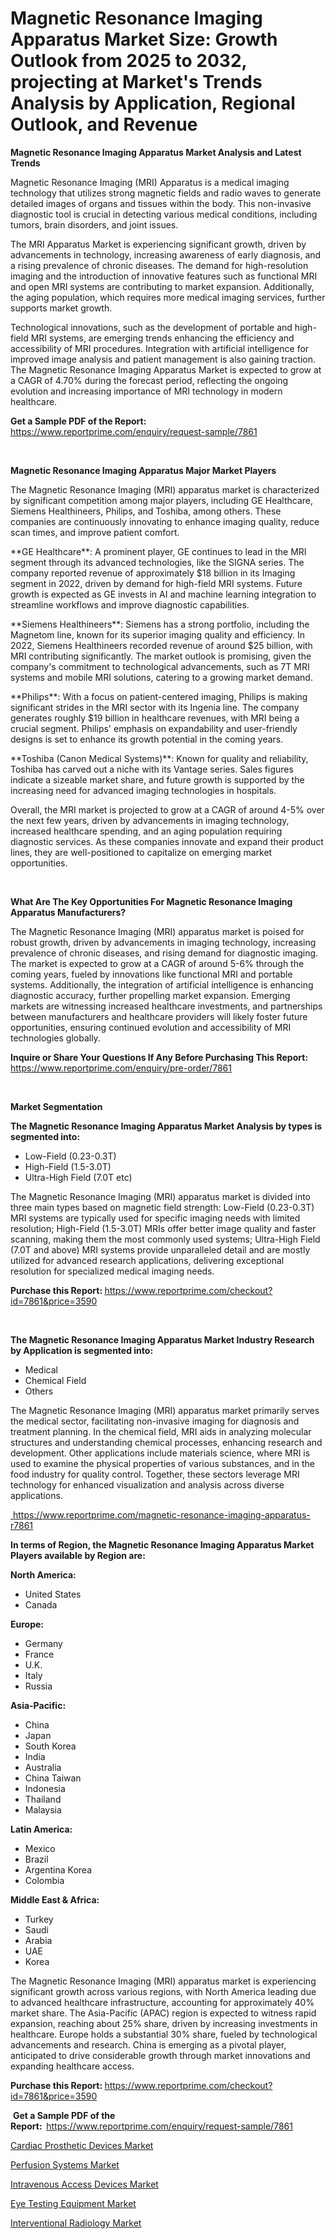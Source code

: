 <p><h1>Magnetic Resonance Imaging Apparatus Market Size: Growth Outlook from 2025 to 2032, projecting at Market's Trends Analysis by Application, Regional Outlook, and Revenue</h1></p><p><strong>Magnetic Resonance Imaging Apparatus Market Analysis and Latest Trends</strong></p>
<p><p>Magnetic Resonance Imaging (MRI) Apparatus is a medical imaging technology that utilizes strong magnetic fields and radio waves to generate detailed images of organs and tissues within the body. This non-invasive diagnostic tool is crucial in detecting various medical conditions, including tumors, brain disorders, and joint issues. </p><p>The MRI Apparatus Market is experiencing significant growth, driven by advancements in technology, increasing awareness of early diagnosis, and a rising prevalence of chronic diseases. The demand for high-resolution imaging and the introduction of innovative features such as functional MRI and open MRI systems are contributing to market expansion. Additionally, the aging population, which requires more medical imaging services, further supports market growth.</p><p>Technological innovations, such as the development of portable and high-field MRI systems, are emerging trends enhancing the efficiency and accessibility of MRI procedures. Integration with artificial intelligence for improved image analysis and patient management is also gaining traction. The Magnetic Resonance Imaging Apparatus Market is expected to grow at a CAGR of 4.70% during the forecast period, reflecting the ongoing evolution and increasing importance of MRI technology in modern healthcare.</p></p>
<p><strong>Get a Sample PDF of the Report:&nbsp;</strong> <a href="https://www.reportprime.com/enquiry/request-sample/7861?utm_campaign=118&utm_medium=2&utm_source=Github&utm_content=ia&utm_term=19032025&utm_id=magnetic-resonance-imaging-apparatus">https://www.reportprime.com/enquiry/request-sample/7861</a></p>
<p>&nbsp;</p>
<p><strong>Magnetic Resonance Imaging Apparatus Major Market Players</strong></p>
<p><p>The Magnetic Resonance Imaging (MRI) apparatus market is characterized by significant competition among major players, including GE Healthcare, Siemens Healthineers, Philips, and Toshiba, among others. These companies are continuously innovating to enhance imaging quality, reduce scan times, and improve patient comfort.</p><p>**GE Healthcare**: A prominent player, GE continues to lead in the MRI segment through its advanced technologies, like the SIGNA series. The company reported revenue of approximately $18 billion in its Imaging segment in 2022, driven by demand for high-field MRI systems. Future growth is expected as GE invests in AI and machine learning integration to streamline workflows and improve diagnostic capabilities.</p><p>**Siemens Healthineers**: Siemens has a strong portfolio, including the Magnetom line, known for its superior imaging quality and efficiency. In 2022, Siemens Healthineers recorded revenue of around $25 billion, with MRI contributing significantly. The market outlook is promising, given the company's commitment to technological advancements, such as 7T MRI systems and mobile MRI solutions, catering to a growing market demand.</p><p>**Philips**: With a focus on patient-centered imaging, Philips is making significant strides in the MRI sector with its Ingenia line. The company generates roughly $19 billion in healthcare revenues, with MRI being a crucial segment. Philips' emphasis on expandability and user-friendly designs is set to enhance its growth potential in the coming years.</p><p>**Toshiba (Canon Medical Systems)**: Known for quality and reliability, Toshiba has carved out a niche with its Vantage series. Sales figures indicate a sizeable market share, and future growth is supported by the increasing need for advanced imaging technologies in hospitals.</p><p>Overall, the MRI market is projected to grow at a CAGR of around 4-5% over the next few years, driven by advancements in imaging technology, increased healthcare spending, and an aging population requiring diagnostic services. As these companies innovate and expand their product lines, they are well-positioned to capitalize on emerging market opportunities.</p></p>
<p>&nbsp;</p>
<p><strong>What Are The Key Opportunities For Magnetic Resonance Imaging Apparatus Manufacturers?</strong></p>
<p><p>The Magnetic Resonance Imaging (MRI) apparatus market is poised for robust growth, driven by advancements in imaging technology, increasing prevalence of chronic diseases, and rising demand for diagnostic imaging. The market is expected to grow at a CAGR of around 5-6% through the coming years, fueled by innovations like functional MRI and portable systems. Additionally, the integration of artificial intelligence is enhancing diagnostic accuracy, further propelling market expansion. Emerging markets are witnessing increased healthcare investments, and partnerships between manufacturers and healthcare providers will likely foster future opportunities, ensuring continued evolution and accessibility of MRI technologies globally.</p></p>
<p><strong>Inquire or Share Your Questions If Any Before Purchasing This Report:</strong> <a href="https://www.reportprime.com/enquiry/pre-order/7861?utm_campaign=118&utm_medium=2&utm_source=Github&utm_content=ia&utm_term=19032025&utm_id=magnetic-resonance-imaging-apparatus">https://www.reportprime.com/enquiry/pre-order/7861</a></p>
<p>&nbsp;</p>
<p><strong>Market Segmentation</strong></p>
<p><strong>The Magnetic Resonance Imaging Apparatus Market Analysis by types is segmented into:</strong></p>
<p><ul><li>Low-Field (0.23-0.3T)</li><li>High-Field (1.5-3.0T)</li><li>Ultra-High Field (7.0T etc)</li></ul></p>
<p><p>The Magnetic Resonance Imaging (MRI) apparatus market is divided into three main types based on magnetic field strength: Low-Field (0.23-0.3T) MRI systems are typically used for specific imaging needs with limited resolution; High-Field (1.5-3.0T) MRIs offer better image quality and faster scanning, making them the most commonly used systems; Ultra-High Field (7.0T and above) MRI systems provide unparalleled detail and are mostly utilized for advanced research applications, delivering exceptional resolution for specialized medical imaging needs.</p></p>
<p><strong>Purchase this Report:&nbsp;</strong><a href="https://www.reportprime.com/checkout?id=7861&price=3590&utm_campaign=118&utm_medium=2&utm_source=Github&utm_content=ia&utm_term=19032025&utm_id=magnetic-resonance-imaging-apparatus">https://www.reportprime.com/checkout?id=7861&price=3590</a></p>
<p>&nbsp;</p>
<p><strong>The Magnetic Resonance Imaging Apparatus Market Industry Research by Application is segmented into:</strong></p>
<p><ul><li>Medical</li><li>Chemical Field</li><li>Others</li></ul></p>
<p><p>The Magnetic Resonance Imaging (MRI) apparatus market primarily serves the medical sector, facilitating non-invasive imaging for diagnosis and treatment planning. In the chemical field, MRI aids in analyzing molecular structures and understanding chemical processes, enhancing research and development. Other applications include materials science, where MRI is used to examine the physical properties of various substances, and in the food industry for quality control. Together, these sectors leverage MRI technology for enhanced visualization and analysis across diverse applications.</p></p>
<p><a href="https://www.reportprime.com/magnetic-resonance-imaging-apparatus-r7861?utm_campaign=118&utm_medium=2&utm_source=Github&utm_content=ia&utm_term=19032025&utm_id=magnetic-resonance-imaging-apparatus">&nbsp;https://www.reportprime.com/magnetic-resonance-imaging-apparatus-r7861</a></p>
<p><strong>In terms of Region, the Magnetic Resonance Imaging Apparatus Market Players available by Region are:</strong></p>
<p>
    <p> <strong> North America: </strong>
        <ul>
            <li>United States</li>
            <li>Canada</li>
        </ul>
        </p> 
    <p> <strong> Europe: </strong>
        <ul>
            <li>Germany</li>
            <li>France</li>
            <li>U.K.</li>
            <li>Italy</li>
            <li>Russia</li>
        </ul>
        </p> 
    <p> <strong> Asia-Pacific: </strong>
        <ul>
            <li>China</li>
            <li>Japan</li>
            <li>South Korea</li>
            <li>India</li>
            <li>Australia</li>
            <li>China Taiwan</li>
            <li>Indonesia</li>
            <li>Thailand</li>
            <li>Malaysia</li>
        </ul>
        </p> 
    <p> <strong> Latin America: </strong>
        <ul>
            <li>Mexico</li>
            <li>Brazil</li>
            <li>Argentina Korea</li>
            <li>Colombia</li>
        </ul>
        </p> 
    <p> <strong> Middle East & Africa: </strong>
        <ul>
            <li>Turkey</li>
            <li>Saudi</li>
            <li>Arabia</li>
            <li>UAE</li>
            <li>Korea</li>
        </ul>
    </p>
    </p>
<p><p>The Magnetic Resonance Imaging (MRI) apparatus market is experiencing significant growth across various regions, with North America leading due to advanced healthcare infrastructure, accounting for approximately 40% market share. The Asia-Pacific (APAC) region is expected to witness rapid expansion, reaching about 25% share, driven by increasing investments in healthcare. Europe holds a substantial 30% share, fueled by technological advancements and research. China is emerging as a pivotal player, anticipated to drive considerable growth through market innovations and expanding healthcare access.</p></p>
<p><strong>Purchase this Report: </strong><a href="https://www.reportprime.com/checkout?id=7861&price=3590&utm_campaign=118&utm_medium=2&utm_source=Github&utm_content=ia&utm_term=19032025&utm_id=magnetic-resonance-imaging-apparatus">https://www.reportprime.com/checkout?id=7861&price=3590</a></p>
<p>&nbsp;<strong>Get a Sample PDF of the Report:&nbsp;&nbsp;</strong><a href="https://www.reportprime.com/enquiry/request-sample/7861?utm_campaign=118&utm_medium=2&utm_source=Github&utm_content=ia&utm_term=19032025&utm_id=magnetic-resonance-imaging-apparatus">https://www.reportprime.com/enquiry/request-sample/7861</a></p>
<p><strong></strong></p>
<p><p><a href="https://github.com/mabutironaldo/Market-Research-Report-List-7/blob/main/cardiac-prosthetic-devices-market.md?utm_campaign=118&utm_medium=2&utm_source=Github&utm_content=ia&utm_term=19032025&utm_id=magnetic-resonance-imaging-apparatus">Cardiac Prosthetic Devices Market</a></p><p><a href="https://github.com/HobertDavis43/Market-Research-Report-List-2/blob/main/perfusion-systems-market.md?utm_campaign=118&utm_medium=2&utm_source=Github&utm_content=ia&utm_term=19032025&utm_id=magnetic-resonance-imaging-apparatus">Perfusion Systems Market</a></p><p><a href="https://github.com/AshikRahman991/Market-Research-Report-List-2/blob/main/intravenous-access-devices-market.md?utm_campaign=118&utm_medium=2&utm_source=Github&utm_content=ia&utm_term=19032025&utm_id=magnetic-resonance-imaging-apparatus">Intravenous Access Devices Market</a></p><p><a href="https://github.com/AlisaRowe24/Market-Research-Report-List-2/blob/main/eye-testing-equipment-market.md?utm_campaign=118&utm_medium=2&utm_source=Github&utm_content=ia&utm_term=19032025&utm_id=magnetic-resonance-imaging-apparatus">Eye Testing Equipment Market</a></p><p><a href="https://github.com/catlowdarcys/Market-Research-Report-List-1/blob/main/interventional-radiology-market.md?utm_campaign=118&utm_medium=2&utm_source=Github&utm_content=ia&utm_term=19032025&utm_id=magnetic-resonance-imaging-apparatus">Interventional Radiology Market</a></p></p>